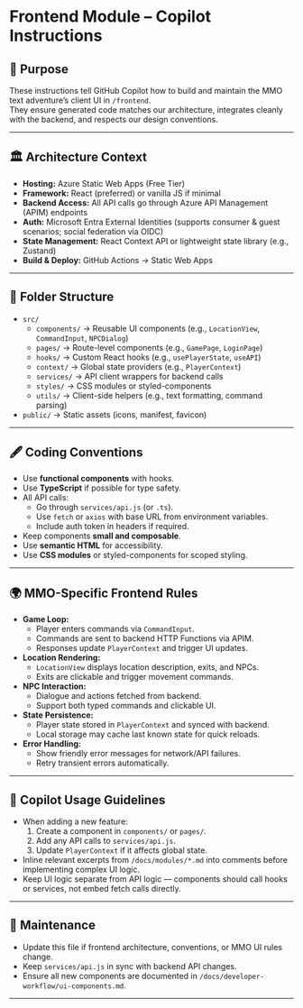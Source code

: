 # Frontend Module – Copilot Instructions

## 📜 Purpose

These instructions tell GitHub Copilot how to build and maintain the MMO text adventure’s client UI in `/frontend`.  
They ensure generated code matches our architecture, integrates cleanly with the backend, and respects our design conventions.

---

## 🏛 Architecture Context

- **Hosting:** Azure Static Web Apps (Free Tier)
- **Framework:** React (preferred) or vanilla JS if minimal
- **Backend Access:** All API calls go through Azure API Management (APIM) endpoints
- **Auth:** Microsoft Entra External Identities (supports consumer & guest scenarios; social federation via OIDC)
- **State Management:** React Context API or lightweight state library (e.g., Zustand)
- **Build & Deploy:** GitHub Actions → Static Web Apps

---

## 🧩 Folder Structure

- `src/`
    - `components/` → Reusable UI components (e.g., `LocationView`, `CommandInput`, `NPCDialog`)
    - `pages/` → Route-level components (e.g., `GamePage`, `LoginPage`)
    - `hooks/` → Custom React hooks (e.g., `usePlayerState`, `useAPI`)
    - `context/` → Global state providers (e.g., `PlayerContext`)
    - `services/` → API client wrappers for backend calls
    - `styles/` → CSS modules or styled-components
    - `utils/` → Client-side helpers (e.g., text formatting, command parsing)
- `public/` → Static assets (icons, manifest, favicon)

---

## 🖋 Coding Conventions

- Use **functional components** with hooks.
- Use **TypeScript** if possible for type safety.
- All API calls:
    - Go through `services/api.js` (or `.ts`).
    - Use `fetch` or `axios` with base URL from environment variables.
    - Include auth token in headers if required.
- Keep components **small and composable**.
- Use **semantic HTML** for accessibility.
- Use **CSS modules** or styled-components for scoped styling.

---

## 🌍 MMO-Specific Frontend Rules

- **Game Loop:**
    - Player enters commands via `CommandInput`.
    - Commands are sent to backend HTTP Functions via APIM.
    - Responses update `PlayerContext` and trigger UI updates.
- **Location Rendering:**
    - `LocationView` displays location description, exits, and NPCs.
    - Exits are clickable and trigger movement commands.
- **NPC Interaction:**
    - Dialogue and actions fetched from backend.
    - Support both typed commands and clickable UI.
- **State Persistence:**
    - Player state stored in `PlayerContext` and synced with backend.
    - Local storage may cache last known state for quick reloads.
- **Error Handling:**
    - Show friendly error messages for network/API failures.
    - Retry transient errors automatically.

---

## 🧠 Copilot Usage Guidelines

- When adding a new feature:
    1. Create a component in `components/` or `pages/`.
    2. Add any API calls to `services/api.js`.
    3. Update `PlayerContext` if it affects global state.
- Inline relevant excerpts from `/docs/modules/*.md` into comments before implementing complex UI logic.
- Keep UI logic separate from API logic — components should call hooks or services, not embed fetch calls directly.

---

## 🔄 Maintenance

- Update this file if frontend architecture, conventions, or MMO UI rules change.
- Keep `services/api.js` in sync with backend API changes.
- Ensure all new components are documented in `/docs/developer-workflow/ui-components.md`.

---

